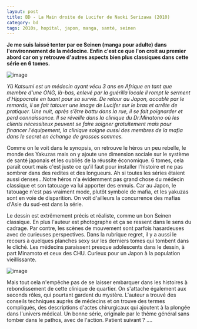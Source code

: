 ```yaml
---
layout: post
title: BD - La Main droite de Lucifer de Naoki Serizawa (2010)
category: bd
tags: 2010s, hopital, japon, manga, santé, seinen
---
```

**Je me suis laissé tenter par ce Seinen (manga pour adulte) dans l'environnement de la médecine. Enfin c'est ce que l'on croit au premier abord car on y retrouve d'autres aspects bien plus classiques dans cette série en 6 tomes.**

![image](https://cheziceman.files.wordpress.com/2019/08/maindroitelucifer.jpeg)

*Yû Katsumi est un médecin ayant vécu 3 ans en Afrique en tant que membre d'une ONG, là-bas, enlevé par la guérilla locale il rompt le serment d'Hippocrate en tuant pour sa survie. De retour au Japon, accablé par le remords, il se fait tatouer une image de Lucifer sur le bras et arrête de pratiquer. Une nuit, après s’être battu dans la rue, il se fait poignarder et perd connaissance. Il se réveille dans la clinique du Dr.Minatono où les clients nécessiteux peuvent se faire soigner gratuitement mais pour financer l'équipement, la clinique soigne aussi des membres de la mafia dans le secret en échange de grosses sommes.*

Comme on le voit dans le synopsis, on retrouve le héros un peu rebelle, le monde des Yakuzas mais on y ajoute une dimension sociale sur le système de santé japonais et les oubliés de la réussite économique. 6 tomes, cela paraît court mais c'est juste ce qu'il faut pour installer l'histoire et ne pas sombrer dans des redites et des longueurs. Ah si toutes les séries étaient aussi denses...Notre héros n'a évidemment pas grand chose du médecin classique et son tatouage va lui apporter des ennuis. Car au Japon, le tatouage n'est pas vraiment mode, plutôt symbole de mafia, et les yakuzas sont en voie de disparition. On voit d'ailleurs la concurrence des mafias d'Asie du sud-est dans la série.

Le dessin est extrêmement précis et réaliste, comme un bon Seinen classique. En plus l'auteur est photographe et ça se ressent dans le sens du cadrage. Par contre, les scènes de mouvement sont parfois hasardeuses avec de curieuses perspectives. Dans la rubrique regret, il y a aussi le recours à quelques planches sexy sur les derniers tomes qui tombent dans le cliché. Les médecins paraissent presque adolescents dans le dessin, à part Minamoto et ceux des CHU. Curieux pour un Japon à la population vieillissante. 

![image](https://cheziceman.files.wordpress.com/2019/08/maindroitelucifer2.jpeg)

Mais tout cela n'empêche pas de se laisser embarquer dans les histoires à rebondissement de cette clinique de quartier. On s'attache également aux seconds rôles, qui pourtant gardent du mystère. L'auteur a trouvé des conseils techniques auprès de médecins et on trouve des termes compliqués, des descriptions d'actes chirurgicaux qui ajoutent à la plongée dans l'univers médical. Un bonne série, originale par le thème général sans tomber dans le pathos, avec de l'action. Patient suivant ? ....


